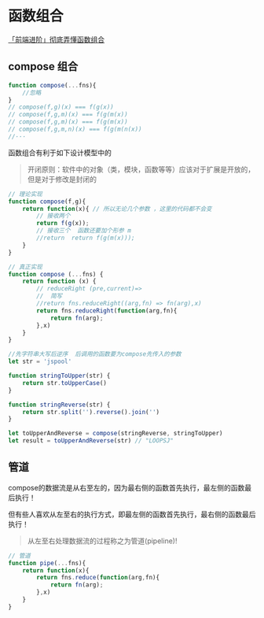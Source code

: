 # 函数组合

[「前端进阶」彻底弄懂函数组合](https://juejin.im/post/5d50bfebf265da03cb122b6f)

## compose 组合

```js
function compose(...fns){
    //忽略
}
// compose(f,g)(x) === f(g(x))
// compose(f,g,m)(x) === f(g(m(x))
// compose(f,g,m)(x) === f(g(m(x))
// compose(f,g,m,n)(x) === f(g(m(n(x))
//···
```

函数组合有利于如下设计模型中的
>开闭原则：软件中的对象（类，模块，函数等等）应该对于扩展是开放的，但是对于修改是封闭的

```js
// 理论实现
function compose(f,g){
    return function(x){ // 所以无论几个参数 ，这里的代码都不会变
        // 接收两个
        return f(g(x));
        // 接收三个  函数还要加个形参 m
        //return  return f(g(m(x)));
    }
}
```

```js
// 真正实现
function compose (...fns) {
    return function (x) {
        // reduceRight (pre,current)=>
        //  简写
        //return fns.reduceRight((arg,fn) => fn(arg),x)
        return fns.reduceRight(function(arg,fn){
            return fn(arg);
        },x)
    }
}

//先字符串大写后逆序  后调用的函数要为compose先传入的参数
let str = 'jspool'

function stringToUpper(str) {
    return str.toUpperCase()
}

function stringReverse(str) {
    return str.split('').reverse().join('')
}

let toUpperAndReverse = compose(stringReverse, stringToUpper)
let result = toUpperAndReverse(str) // "LOOPSJ"
```

## 管道

compose的数据流是从右至左的，因为最右侧的函数首先执行，最左侧的函数最后执行！

但有些人喜欢从左至右的执行方式，即最左侧的函数首先执行，最右侧的函数最后执行！

>从左至右处理数据流的过程称之为管道(pipeline)!

``` js
// 管道
function pipe(...fns){
    return function(x){
        return fns.reduce(function(arg,fn){
            return fn(arg);
        },x)
    }
}

```
